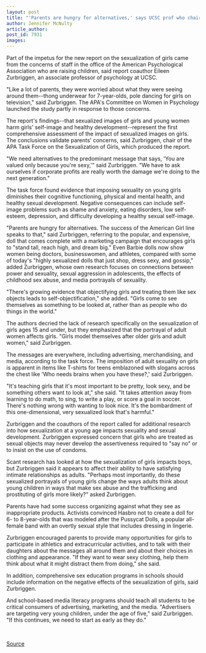 ```yaml
---
layout: post
title: "'Parents are hungry for alternatives,' says UCSC prof who chaired task force on sexualization of girls"
author: Jennifer McNulty
article_author: 
post_id: 7931
images:
---
```


<a name="content" id="content"></a>
<p>
  Part of the impetus for the new report on the sexualization of girls came from the concerns of staff in the office of the American Psychological Association who are raising children, said report coauthor Eileen Zurbriggen, an associate professor of psychology at UCSC.
</p>
<p>
  "Like a lot of parents, they were worried about what they were seeing around them--thong underwear for 7-year-olds, pole dancing for girls on television," said Zurbriggen. The APA's Committee on Women in Psychology launched the study partly in response to those concerns.
</p>
<p>
  The report's findings--that sexualized images of girls and young women harm girls' self-image and healthy development--represent the first comprehensive assessment of the impact of sexualized images on girls. The conclusions validate parents' concerns, said Zurbriggen, chair of the APA Task Force on the Sexualization of Girls, which produced the report.
</p>
<p>
  "We need alternatives to the predominant message that says, 'You are valued only because you're sexy,'" said Zurbriggen. "We have to ask ourselves if corporate profits are really worth the damage we're doing to the next generation."
</p>
<p>
  The task force found evidence that imposing sexuality on young girls diminishes their cognitive functioning, physical and mental health, and healthy sexual development. Negative consequences can include self-image problems such as shame and anxiety, eating disorders, low self-esteem, depression, and difficulty developing a healthy sexual self-image.
</p>
<p>
  "Parents are hungry for alternatives. The success of the American Girl line speaks to that," said Zurbriggen, referring to the popular, and expensive, doll that comes complete with a marketing campaign that encourages girls to "stand tall, reach high, and dream big." Even Barbie dolls now show women being doctors, businesswomen, and athletes, compared with some of today's "highly sexualized dolls that just shop, dress sexy, and gossip," added Zurbriggen, whose own research focuses on connections between power and sexuality, sexual aggression in adolescents, the effects of childhood sex abuse, and media portrayals of sexuality.
</p>
<p>
  "There's growing evidence that objectifying girls and treating them like sex objects leads to self-objectification," she added. "Girls come to see themselves as something to be looked at, rather than as people who do things in the world."
</p>
<p>
  The authors decried the lack of research specifically on the sexualization of girls ages 15 and under, but they emphasized that the portrayal of adult women affects girls. "Girls model themselves after older girls and adult women," said Zurbriggen.
</p>
<p>
  The messages are everywhere, including advertising, merchandising, and media, according to the task force. The imposition of adult sexuality on girls is apparent in items like T-shirts for teens emblazoned with slogans across the chest like 'Who needs brains when you have these?,' said Zurbriggen.
</p>
<p>
  "It's teaching girls that it's most important to be pretty, look sexy, and be something others want to look at," she said. "It takes attention away from learning to do math, to sing, to write a play, or score a goal in soccer. There's nothing wrong with wanting to look nice. It's the bombardment of this one-dimensional, very sexualized look that's harmful."
</p>
<p>
  Zurbriggen and the coauthors of the report called for additional research into how sexualization at a young age impacts sexuality and sexual development. Zurbriggen expressed concern that girls who are treated as sexual objects may never develop the assertiveness required to "say no" or to insist on the use of condoms.
</p>
<p>
  Scant research has looked at how the sexualization of girls impacts boys, but Zurbriggen said it appears to affect their ability to have satisfying intimate relationships as adults. "Perhaps most importantly, do these sexualized portrayals of young girls change the ways adults think about young children in ways that make sex abuse and the trafficking and prostituting of girls more likely?" asked Zurbriggen.
</p>
<p>
  Parents have had some success organizing against what they see as inappropriate products. Activists convinced Hasbro not to create a doll for 6- to 8-year-olds that was modeled after the Pussycat Dolls, a popular all-female band with an overtly sexual style that includes dressing in lingerie.
</p>
<p>
  Zurbriggen encouraged parents to provide many opportunities for girls to participate in athletics and extracurricular activities, and to talk with their daughters about the messages all around them and about their choices in clothing and appearance. "If they want to wear sexy clothing, help them think about what it might distract them from doing," she said.
</p>
<p>
  In addition, comprehensive sex education programs in schools should include information on the negative effects of the sexualization of girls, said Zurbriggen.
</p>
<p>
  And school-based media literacy programs should teach all students to be critical consumers of advertising, marketing, and the media. "Advertisers are targeting very young children, under the age of five," said Zurbriggen. "If this continues, we need to start as early as they do."
</p>
<p>
  <br>
</p>
<p><a href="http://www1.ucsc.edu/currents/06-07/02-19/parents.asp" title="Permalink to parents">Source</a></p>
